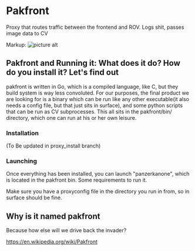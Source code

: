 # Pakfront
Proxy that routes traffic between the frontend and ROV. Logs shit, passes image data to CV

Markup: ![picture alt](https://i.pinimg.com/736x/1a/e4/8f/1ae48fbbbe08af14ea305fe71fd4dae5--battle-of-monte-cassino-machine-guns.jpg)
## Pakfront and Running it: What does it do? How do you install it? Let's find out
pakfront is written in Go, which is a compiled language, like C, but they build system is way less convoluted. For our purposes, the final product we are looking for is a binary which can be run like any other executable(it also needs a config file, but that just sits in surface), and some python scripts that can be run as CV subprocesses. This all sits in the pakfront/bin/ directory, which one can run at his or her own leisure.

### Installation
(To Be updated in proxy_install branch)

### Launching
Once everything has been installed, you can launch "panzerkanone", which is located in the pakfront bin. Some requirements to run it.

Make sure you have a proxyconfig file in the directory you run in from, so in surface should be fine. 

## Why is it named pakfront
Because how else will we drive back the invader?

https://en.wikipedia.org/wiki/Pakfront
